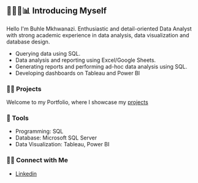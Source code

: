 ## 🙋🏾‍♂️📊 Introducing Myself

Hello I'm Buhle Mkhwanazi. Enthusiastic and detail-oriented Data Analyst with strong academic experience in data analysis, data visualization and database design.

- Querying data using SQL.
- Data analysis and reporting using Excel/Google Sheets.
- Generating reports and performing ad-hoc data analysis using SQL.
- Developing dashboards on Tableau and Power BI

### 👨‍💻 Projects

Welcome to my Portfolio, where I showcase my [projects](https://github.com/Buhle-Mkhwanazi/Portfolio-Guide)

### 🧰 Tools

- Programming: SQL
- Database: Microsoft SQL Server
- Data Visualization: Tableau, Power BI

### 🤝🏽 Connect with Me

- [Linkedin](https://www.linkedin.com/in/buhle-mkhwanazi-384785280/)
